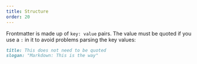 ```yaml
---
title: Structure
order: 20
---
```


Frontmatter is made up of `key: value` pairs.
The value must be quoted if you use a `:` in it to avoid problems parsing the key values:

```md
title: This does not need to be quoted
slogan: "Markdown: This is the way"
```
